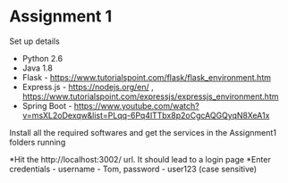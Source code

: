 # Assignment 1

Set up details

* Python 2.6
* Java 1.8
* Flask - https://www.tutorialspoint.com/flask/flask_environment.htm
* Express.js - https://nodejs.org/en/ , https://www.tutorialspoint.com/expressjs/expressjs_environment.htm
* Spring Boot - https://www.youtube.com/watch?v=msXL2oDexqw&list=PLqq-6Pq4lTTbx8p2oCgcAQGQyqN8XeA1x

Install all the required softwares and get the services in the Assignment1 folders running

*Hit the http://localhost:3002/ url. It should lead to a login page
*Enter credentials - username - Tom, password - user123 (case sensitive)
